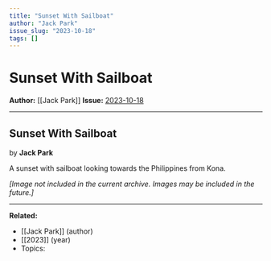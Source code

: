 ```yaml
---
title: "Sunset With Sailboat"
author: "Jack Park"
issue_slug: "2023-10-18"
tags: []
---
```


# Sunset With Sailboat

**Author:** [[Jack Park]]
**Issue:** [2023-10-18](https://plex.collectivesensecommons.org/2023-10-18/)

---

## Sunset With Sailboat
by **Jack Park**

A sunset with sailboat looking towards the Philippines from Kona.

*[Image not included in the current archive. Images may be included in the future.]*

---

**Related:**
- [[Jack Park]] (author)
- [[2023]] (year)
- Topics: 

